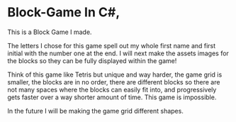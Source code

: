 # Block-Game In C#,
This is a Block Game I made.

The letters I chose for this game spell out my whole first name and first initial with the number one at the end.
I will next make the assets images for the blocks so they can be fully displayed within the game!

Think of this game like Tetris but unique and way harder, the game grid is smaller, the blocks are in no order, there are different blocks so there are not many spaces where the blocks can easily fit into, and progressively gets faster over a way shorter amount of time. This game is impossible.

In the future I will be making the game grid different shapes.
